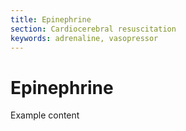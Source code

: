 ```yaml
---
title: Epinephrine
section: Cardiocerebral resuscitation
keywords: adrenaline, vasopressor
---
```


# Epinephrine

Example content
